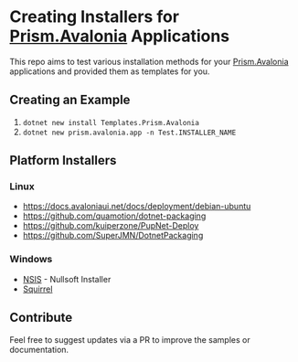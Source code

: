 # Creating Installers for [Prism.Avalonia](https://github.com/AvaloniaCommunity/Prism.Avalonia) Applications

This repo aims to test various installation methods for your [Prism.Avalonia](https://github.com/AvaloniaCommunity/Prism.Avalonia) applications and provided them as templates for you.

## Creating an Example

1. `dotnet new install Templates.Prism.Avalonia`
2. `dotnet new prism.avalonia.app -n Test.INSTALLER_NAME`

## Platform Installers

### Linux

* https://docs.avaloniaui.net/docs/deployment/debian-ubuntu
* https://github.com/quamotion/dotnet-packaging
* https://github.com/kuiperzone/PupNet-Deploy
* https://github.com/SuperJMN/DotnetPackaging

### Windows

* [NSIS](https://nsis.sourceforge.io/Main_Page) - Nullsoft Installer
* [Squirrel](https://github.com/Squirrel/Squirrel.Windows)

## Contribute

Feel free to suggest updates via a PR to improve the samples or documentation.